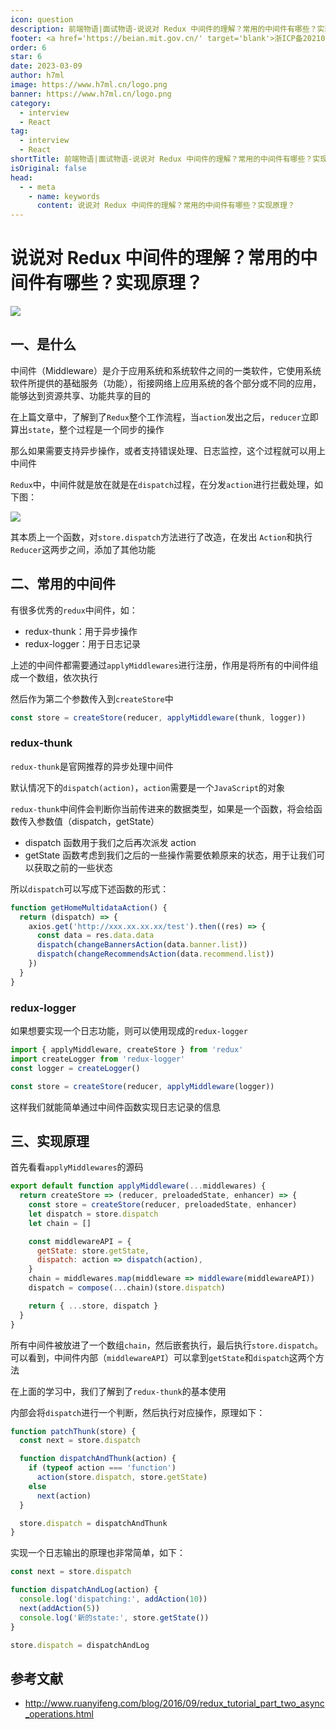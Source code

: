 ```yaml
---
icon: question
description: 前端物语|面试物语-说说对 Redux 中间件的理解？常用的中间件有哪些？实现原理？
footer: <a href='https://beian.mit.gov.cn/' target='blank'>浙ICP备2021037683号-2</a>说说对 Redux 中间件的理解？常用的中间件有哪些？实现原理？
order: 6
star: 6
date: 2023-03-09
author: h7ml
image: https://www.h7ml.cn/logo.png
banner: https://www.h7ml.cn/logo.png
category:
  - interview
  - React
tag:
  - interview
  - React
shortTitle: 前端物语|面试物语-说说对 Redux 中间件的理解？常用的中间件有哪些？实现原理？
isOriginal: false
head:
  - - meta
    - name: keywords
      content: 说说对 Redux 中间件的理解？常用的中间件有哪些？实现原理？
---
```


# 说说对 Redux 中间件的理解？常用的中间件有哪些？实现原理？

![](http://static.5ibug.net/vitepress/assets/images/interview/4520bbd0-e699-11eb-ab90-d9ae814b240d.png)

## 一、是什么

中间件（Middleware）是介于应用系统和系统软件之间的一类软件，它使用系统软件所提供的基础服务（功能），衔接网络上应用系统的各个部分或不同的应用，能够达到资源共享、功能共享的目的

在上篇文章中，了解到了`Redux`整个工作流程，当`action`发出之后，`reducer`立即算出`state`，整个过程是一个同步的操作

那么如果需要支持异步操作，或者支持错误处理、日志监控，这个过程就可以用上中间件

`Redux`中，中间件就是放在就是在`dispatch`过程，在分发`action`进行拦截处理，如下图：

![](http://static.5ibug.net/vitepress/assets/images/interview/57edf750-e699-11eb-ab90-d9ae814b240d.png)

其本质上一个函数，对`store.dispatch`方法进行了改造，在发出 `Action`和执行 `Reducer`这两步之间，添加了其他功能

## 二、常用的中间件

有很多优秀的`redux`中间件，如：

- redux-thunk：用于异步操作
- redux-logger：用于日志记录

上述的中间件都需要通过`applyMiddlewares`进行注册，作用是将所有的中间件组成一个数组，依次执行

然后作为第二个参数传入到`createStore`中

```js
const store = createStore(reducer, applyMiddleware(thunk, logger))
```

### redux-thunk

`redux-thunk`是官网推荐的异步处理中间件

默认情况下的`dispatch(action)`，`action`需要是一个`JavaScript`的对象

`redux-thunk`中间件会判断你当前传进来的数据类型，如果是一个函数，将会给函数传入参数值（dispatch，getState）

- dispatch 函数用于我们之后再次派发 action
- getState 函数考虑到我们之后的一些操作需要依赖原来的状态，用于让我们可以获取之前的一些状态

所以`dispatch`可以写成下述函数的形式：

```js
function getHomeMultidataAction() {
  return (dispatch) => {
    axios.get('http://xxx.xx.xx.xx/test').then((res) => {
      const data = res.data.data
      dispatch(changeBannersAction(data.banner.list))
      dispatch(changeRecommendsAction(data.recommend.list))
    })
  }
}
```

### redux-logger

如果想要实现一个日志功能，则可以使用现成的`redux-logger`

```js
import { applyMiddleware, createStore } from 'redux'
import createLogger from 'redux-logger'
const logger = createLogger()

const store = createStore(reducer, applyMiddleware(logger))
```

这样我们就能简单通过中间件函数实现日志记录的信息

## 三、实现原理

首先看看`applyMiddlewares`的源码

```js
export default function applyMiddleware(...middlewares) {
  return createStore => (reducer, preloadedState, enhancer) => {
    const store = createStore(reducer, preloadedState, enhancer)
    let dispatch = store.dispatch
    let chain = []

    const middlewareAPI = {
      getState: store.getState,
      dispatch: action => dispatch(action),
    }
    chain = middlewares.map(middleware => middleware(middlewareAPI))
    dispatch = compose(...chain)(store.dispatch)

    return { ...store, dispatch }
  }
}
```

所有中间件被放进了一个数组`chain`，然后嵌套执行，最后执行`store.dispatch`。可以看到，中间件内部（`middlewareAPI`）可以拿到`getState`和`dispatch`这两个方法

在上面的学习中，我们了解到了`redux-thunk`的基本使用

内部会将`dispatch`进行一个判断，然后执行对应操作，原理如下：

```js
function patchThunk(store) {
  const next = store.dispatch

  function dispatchAndThunk(action) {
    if (typeof action === 'function')
      action(store.dispatch, store.getState)
    else
      next(action)
  }

  store.dispatch = dispatchAndThunk
}
```

实现一个日志输出的原理也非常简单，如下：

```js
const next = store.dispatch

function dispatchAndLog(action) {
  console.log('dispatching:', addAction(10))
  next(addAction(5))
  console.log('新的state:', store.getState())
}

store.dispatch = dispatchAndLog
```

## 参考文献

- <http://www.ruanyifeng.com/blog/2016/09/redux_tutorial_part_two_async_operations.html>
